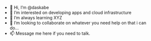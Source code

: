 - 👋 Hi, I’m @daskabe
- 👀 I’m interested on developing apps and cloud infrastructure 
- 🌱 I’m always learning XYZ
- 💞️ I’m looking to collaborate on whatever you need help on that i can do...
- 📫 Message me here if you need to talk.
<!---
daskabe/daskabe is a ✨ special ✨ repository because its `README.md` (this file) appears on your GitHub profile.
You can click the Preview link to take a look at your changes.
--->
